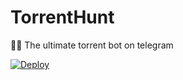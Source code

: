 # TorrentHunt
🏴‍☠️ The ultimate torrent bot on telegram


[![Deploy](https://www.herokucdn.com/deploy/button.svg)](https://dashboard.heroku.com/new?button-url=https%3A%2F%2Fgithub.com%2F&template=https://github.com/rinrinx/TorrentHunt)
